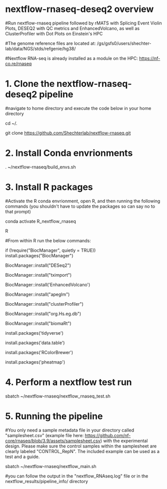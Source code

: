 # nextflow-rnaseq-deseq2 overview

#Run nextflow-rnaseq pipeline followed by rMATS with Splicing Event Violin Plots, DESEQ2 with QC metrics and EnhancedVolcano, as well as ClusterProfiler with Dot Plots on Einstein's HPC 

#The genome reference files are located at: /gs/gsfs0/users/shechter-lab/data/NGS/stds/refgenie/hg38/

#Nextflow RNA-seq is already installed as a module on the HPC: https://nf-co.re/rnaseq

# 1. Clone the nextflow-rnaseq-deseq2 pipeline 

#navigate to home directory and execute the code below in your home directory

cd ~/.

git clone https://github.com/Shechterlab/nextflow-rnaseq.git


# 2. Install Conda envrionments

. ~/nextflow-rnaseq/build_envs.sh

# 3. Install R packages 

#Activate the R conda envrionment, open R, and then running the following commands (you shouldn't have to update the packages so can say no to that prompt)

conda activate R_nextflow_rnaseq

R

#From within R run the below commands:

if (!require("BiocManager", quietly = TRUE))
    install.packages("BiocManager")


BiocManager::install("DESeq2")

BiocManager::install("tximport")

BiocManager::install('EnhancedVolcano')

BiocManager::install("apeglm")

BiocManager::install("clusterProfiler")

BiocManager::install("org.Hs.eg.db")

BiocManager::install("biomaRt")

install.packages('tidyverse')

install.packages('data.table')

install.packages('RColorBrewer')

install.packages('pheatmap')


# 4. Perform a nextflow test run 

sbatch ~/nextflow-rnaseq/nextflow_rnaseq_test.sh

# 5. Running the pipeline 

#You only need a sample metadata file in your directory called "samplesheet.csv" (example file here: https://github.com/nf-core/rnaseq/blob/3.9/assets/samplesheet.csv) with the experimental design. Please make sure the control samples within the samplesheet are clearly labeled "CONTROL_RepN". The included example can be used as a test and a guide.

sbatch ~/nextflow-rnaseq/nextflow_main.sh

#you can follow the output in the "nextflow_RNAseq.log" file or in the nextflow_results/pipeline_info/ directory








